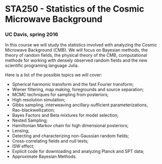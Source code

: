 # STA250 - Statistics of the Cosmic Microwave Background
### UC Davis, spring 2016

In this course we will study the statistics involved with analyzing the Cosmic Microwave Background (CMB).
We will focus on Bayesian methods, the theory of random fields, the physical theory of the CMB, computational methods for working with densely observed random fields and the new scientific programing language Julia.

Here is a list of the possible topics we will cover:

* Spherical harmonic transform and the fast Fourier transform;
* Wiener filtering, map making, foregrounds and source separation;
* MCMC techniques for sampling from posteriors;
* High resolution simulation;
* Gibbs sampling, interweaving ancillary-sufficient parameterizations, Rao-blackwellization;
* Bayes Factors and Beta mixtures for model selection;
* Nested Sampling;
* Hamiltonian Markov chain for high dimensional posteriors;
* Lensing;
* Detecting and characterizing non-Gaussian random fields;
* Cross-correlating fields and null tests;
* ISW effect;
* Explicit code for downloading and analyzing Planck and SPT data;
* Approximate Bayesian Methods.
